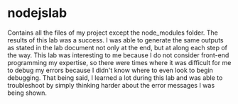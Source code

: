 # nodejslab
Contains all the files of my project except the node_modules folder.
The results of this lab was a success. I was able to generate the same outputs as stated in the lab document not only at the end, but at along each step of the way.
This lab was interesting to me because I do not consider front-end programming my expertise, so there were times where it was difficult for me to debug my errors because
I didn't know where to even look to begin debugging. That being said, I learned a lot during this lab and was able to troubleshoot by simply thinking harder about the
error messages I was being shown.

